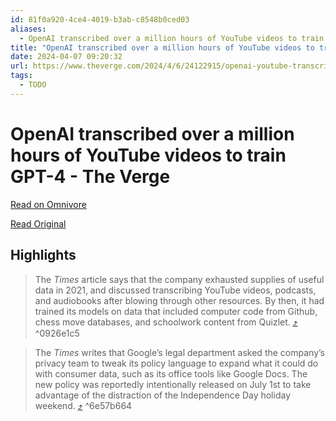 ```yaml
---
id: 81f0a920-4ce4-4019-b3ab-c8548b0ced03
aliases:
  - OpenAI transcribed over a million hours of YouTube videos to train GPT-4 - The Verge
title: "OpenAI transcribed over a million hours of YouTube videos to train GPT-4 - The Verge"
date: 2024-04-07 09:20:32
url: https://www.theverge.com/2024/4/6/24122915/openai-youtube-transcripts-gpt-4-training-data-google
tags:
  - TODO
---
```


# OpenAI transcribed over a million hours of YouTube videos to train GPT-4 - The Verge

[Read on Omnivore](https://omnivore.app/me/open-ai-transcribed-over-a-million-hours-of-you-tube-videos-to-t-18eb7a51410)

[Read Original](https://www.theverge.com/2024/4/6/24122915/openai-youtube-transcripts-gpt-4-training-data-google)

## Highlights

> The _Times_ article says that the company exhausted supplies of useful data in 2021, and discussed transcribing YouTube videos, podcasts, and audiobooks after blowing through other resources. By then, it had trained its models on data that included computer code from Github, chess move databases, and schoolwork content from Quizlet. [⤴️](https://omnivore.app/me/open-ai-transcribed-over-a-million-hours-of-you-tube-videos-to-t-18eb7a51410#0926e1c5-809e-4061-ba7a-9bce3f667310)  ^0926e1c5

> The _Times_ writes that Google’s legal department asked the company’s privacy team to tweak its policy language to expand what it could do with consumer data, such as its office tools like Google Docs. The new policy was reportedly intentionally released on July 1st to take advantage of the distraction of the Independence Day holiday weekend. [⤴️](https://omnivore.app/me/open-ai-transcribed-over-a-million-hours-of-you-tube-videos-to-t-18eb7a51410#6e57b664-140d-4949-a758-f009432bdca9)  ^6e57b664

